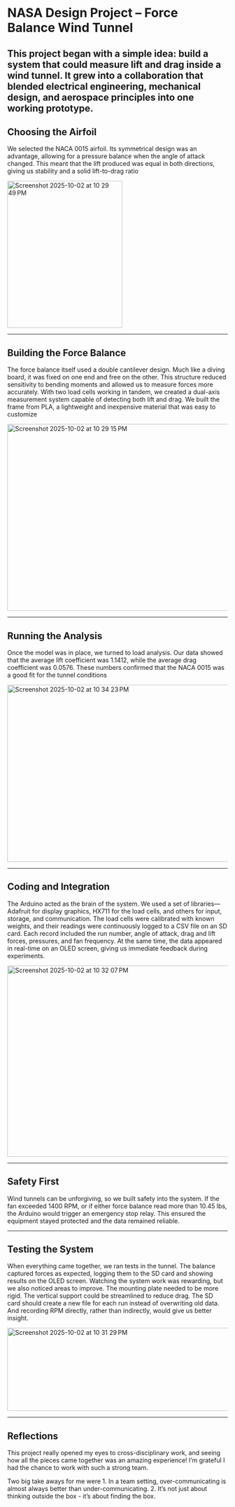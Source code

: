 # NASA Design Project – Force Balance Wind Tunnel  

This project began with a simple idea: build a system that could measure lift and drag inside a wind tunnel. It grew into a collaboration that blended electrical engineering, mechanical design, and aerospace principles into one working prototype.  
---

## Choosing the Airfoil  

We selected the NACA 0015 airfoil. Its symmetrical design was an advantage, allowing for a pressure balance when the angle of attack changed. This meant that the lift produced was equal in both directions, giving us stability and a solid lift-to-drag ratio 

<img width="263" height="336" alt="Screenshot 2025-10-02 at 10 29 49 PM" src="https://github.com/user-attachments/assets/9ed44491-9bf7-4965-8013-cd4c16a62c15" />

---

## Building the Force Balance  

The force balance itself used a double cantilever design. Much like a diving board, it was fixed on one end and free on the other. This structure reduced sensitivity to bending moments and allowed us to measure forces more accurately. With two load cells working in tandem, we created a dual-axis measurement system capable of detecting both lift and drag. We built the frame from PLA, a lightweight and inexpensive material that was easy to customize 

<img width="908" height="427" alt="Screenshot 2025-10-02 at 10 29 15 PM" src="https://github.com/user-attachments/assets/d2fa27fa-0f47-4da6-a444-39bae56e74bc" />

---

## Running the Analysis  

Once the model was in place, we turned to load analysis. Our data showed that the average lift coefficient was 1.1412, while the average drag coefficient was 0.0576. These numbers confirmed that the NACA 0015 was a good fit for the tunnel conditions  

<img width="564" height="405" alt="Screenshot 2025-10-02 at 10 34 23 PM" src="https://github.com/user-attachments/assets/ae5bdae2-a1ba-4de8-b590-ebb3e06a58bd" />


---

## Coding and Integration  

The Arduino acted as the brain of the system. We used a set of libraries—Adafruit for display graphics, HX711 for the load cells, and others for input, storage, and communication. The load cells were calibrated with known weights, and their readings were continuously logged to a CSV file on an SD card. Each record included the run number, angle of attack, drag and lift forces, pressures, and fan frequency. At the same time, the data appeared in real-time on an OLED screen, giving us immediate feedback during experiments.

<img width="794" height="437" alt="Screenshot 2025-10-02 at 10 32 07 PM" src="https://github.com/user-attachments/assets/15f9a306-4b19-48ad-9884-e66c1a847431" />


---

## Safety First  

Wind tunnels can be unforgiving, so we built safety into the system. If the fan exceeded 1400 RPM, or if either force balance read more than 10.45 lbs, the Arduino would trigger an emergency stop relay. This ensured the equipment stayed protected and the data remained reliable.

---

## Testing the System  

When everything came together, we ran tests in the tunnel. The balance captured forces as expected, logging them to the SD card and showing results on the OLED screen. Watching the system work was rewarding, but we also noticed areas to improve. The mounting plate needed to be more rigid. The vertical support could be streamlined to reduce drag. The SD card should create a new file for each run instead of overwriting old data. And recording RPM directly, rather than indirectly, would give us better insight.

<img width="964" height="190" alt="Screenshot 2025-10-02 at 10 31 29 PM" src="https://github.com/user-attachments/assets/7d463e5d-d762-4c28-a585-b0d0d4d8ca53" />

---

## Reflections  

This project really opened my eyes to cross-disciplinary work, and seeing how all the pieces came together was an amazing experience! I’m grateful I had the chance to work with such a strong team. 

Two big take aways for me were 1. In a team setting, over-communicating is almost always better than under-communicating. 2. It’s not just about thinking outside the box - it’s about finding the box.
